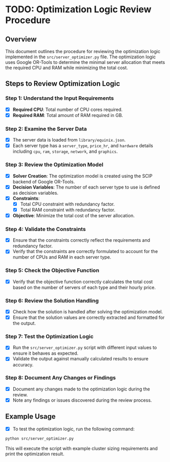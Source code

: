 # TODO: Optimization Logic Review Procedure

## Overview
This document outlines the procedure for reviewing the optimization logic implemented in the `src/server_optimizer.py` file. The optimization logic uses Google OR-Tools to determine the minimal server allocation that meets the required CPU and RAM while minimizing the total cost.

## Steps to Review Optimization Logic

### Step 1: Understand the Input Requirements
- [x] **Required CPU**: Total number of CPU cores required.
- [x] **Required RAM**: Total amount of RAM required in GB.

### Step 2: Examine the Server Data
- [x] The server data is loaded from `library/equinix.json`.
- [x] Each server type has a `server_type`, `price_hr`, and `hardware` details including `cpu`, `ram`, `storage`, `network`, and `graphics`.

### Step 3: Review the Optimization Model
- [x] **Solver Creation**: The optimization model is created using the SCIP backend of Google OR-Tools.
- [x] **Decision Variables**: The number of each server type to use is defined as decision variables.
- [x] **Constraints**:
  - [x] Total CPU constraint with redundancy factor.
  - [x] Total RAM constraint with redundancy factor.
- [x] **Objective**: Minimize the total cost of the server allocation.

### Step 4: Validate the Constraints
- [x] Ensure that the constraints correctly reflect the requirements and redundancy factor.
- [x] Verify that the constraints are correctly formulated to account for the number of CPUs and RAM in each server type.

### Step 5: Check the Objective Function
- [x] Verify that the objective function correctly calculates the total cost based on the number of servers of each type and their hourly price.

### Step 6: Review the Solution Handling
- [x] Check how the solution is handled after solving the optimization model.
- [x] Ensure that the solution values are correctly extracted and formatted for the output.

### Step 7: Test the Optimization Logic
- [x] Run the `src/server_optimizer.py` script with different input values to ensure it behaves as expected.
- [x] Validate the output against manually calculated results to ensure accuracy.

### Step 8: Document Any Changes or Findings
- [x] Document any changes made to the optimization logic during the review.
- [x] Note any findings or issues discovered during the review process.

## Example Usage
- [x] To test the optimization logic, run the following command:
```bash
python src/server_optimizer.py
```
This will execute the script with example cluster sizing requirements and print the optimization result.
